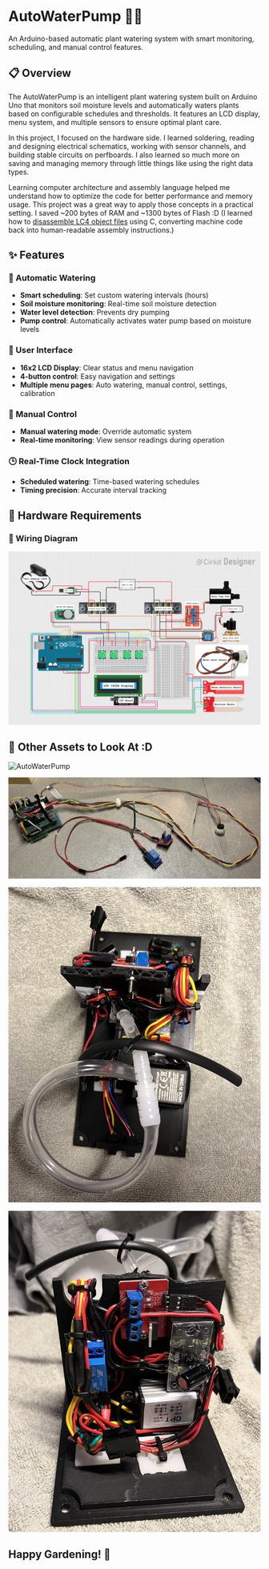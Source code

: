 # AutoWaterPump 🌱💧

An Arduino-based automatic plant watering system with smart monitoring, scheduling, and manual control features.

## 📋 Overview

The AutoWaterPump is an intelligent plant watering system built on Arduino Uno that monitors soil moisture levels and automatically waters plants based on configurable schedules and thresholds. It features an LCD display, menu system, and multiple sensors to ensure optimal plant care.

In this project, I focused on the hardware side. I learned soldering, reading and designing electrical schematics, working with sensor channels, and building stable circuits on perfboards. I also learned so much more on saving and managing memory through little things like using the right data types.

Learning computer architecture and assembly language helped me understand how to optimize the code for better performance and memory usage. This project was a great way to apply those concepts in a practical setting. I saved ~200 bytes of RAM and ~1300 bytes of Flash :D (I learned how to [disassemble LC4 object files](https://gitfront.io/r/quiyetbrul/hrpHZyirTkfn/lc4-disassembler/) using C, converting machine code back into human-readable assembly instructions.)

## ✨ Features

### 🤖 Automatic Watering

- **Smart scheduling**: Set custom watering intervals (hours)
- **Soil moisture monitoring**: Real-time soil moisture detection
- **Water level detection**: Prevents dry pumping
- **Pump control**: Automatically activates water pump based on moisture levels

### 📱 User Interface

- **16x2 LCD Display**: Clear status and menu navigation
- **4-button control**: Easy navigation and settings
- **Multiple menu pages**: Auto watering, manual control, settings, calibration

### 🔧 Manual Control

- **Manual watering mode**: Override automatic system
- **Real-time monitoring**: View sensor readings during operation

### 🕒 Real-Time Clock Integration

- **Scheduled watering**: Time-based watering schedules
- **Timing precision**: Accurate interval tracking

## 🔌 Hardware Requirements

### 🔗 Wiring Diagram

![Wiring Diagram](assets/wiring_diagram.png)

## 📸 Other Assets to Look At :D

![AutoWaterPump](assets/auto_water.gif)

![Proto_1](assets/prototype_1.png)

![Proto_1.1](assets/prototype_1.1.png)

![Proto_1.2](assets/prototype_1.2.png)

## Happy Gardening! 🌿
